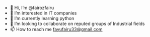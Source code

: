 - 👋 Hi, I’m @fairozfairu
- 👀 I’m interested in IT companies
- 🌱 I’m currently learning python
- 💞️ I’m looking to collaborate on reputed groups of Industrial fields
- 📫 How to reach me fayufairu33@gmail.com

<!---
fairozfairu/fairozfairu is a ✨ special ✨ repository because its `README.md` (this file) appears on your GitHub profile.
You can click the Preview link to take a look at your changes.
--->
